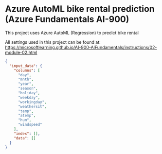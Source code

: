 # Azure AutoML bike rental prediction (Azure Fundamentals AI-900)

This project uses Azure AutoML (Regression) to predict bike rental

All settings used in this project can be found at: https://microsoftlearning.github.io/AI-900-AIFundamentals/instructions/02-module-02.html

```json
{
  "input_data": {
    "columns": [
      "day",
      "mnth",
      "year",
      "season",
      "holiday",
      "weekday",
      "workingday",
      "weathersit",
      "temp",
      "atemp",
      "hum",
      "windspeed"
    ],
    "index": [],
    "data": []
  }
}
```


